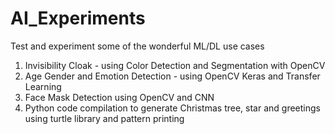 # AI_Experiments
Test and experiment some of the wonderful ML/DL use cases

1. Invisibility Cloak - using Color Detection and Segmentation with OpenCV
2. Age Gender and Emotion Detection - using OpenCV Keras and Transfer Learning
3. Face Mask Detection using OpenCV and CNN
4. Python code compilation to generate Christmas tree, star and greetings using turtle library and pattern printing
